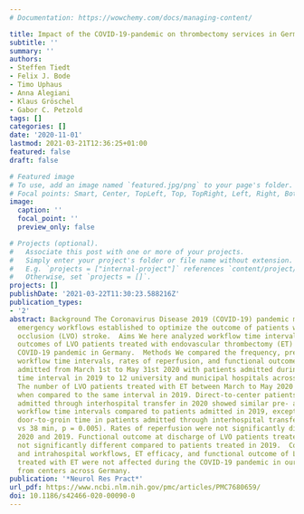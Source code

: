 ```yaml
---
# Documentation: https://wowchemy.com/docs/managing-content/

title: Impact of the COVID-19-pandemic on thrombectomy services in Germany
subtitle: ''
summary: ''
authors:
- Steffen Tiedt
- Felix J. Bode
- Timo Uphaus
- Anna Alegiani
- Klaus Gröschel
- Gabor C. Petzold
tags: []
categories: []
date: '2020-11-01'
lastmod: 2021-03-21T12:36:25+01:00
featured: false
draft: false

# Featured image
# To use, add an image named `featured.jpg/png` to your page's folder.
# Focal points: Smart, Center, TopLeft, Top, TopRight, Left, Right, BottomLeft, Bottom, BottomRight.
image:
  caption: ''
  focal_point: ''
  preview_only: false

# Projects (optional).
#   Associate this post with one or more of your projects.
#   Simply enter your project's folder or file name without extension.
#   E.g. `projects = ["internal-project"]` references `content/project/deep-learning/index.md`.
#   Otherwise, set `projects = []`.
projects: []
publishDate: '2021-03-22T11:30:23.588216Z'
publication_types:
- '2'
abstract: Background The Coronavirus Disease 2019 (COVID-19) pandemic may have altered
  emergency workflows established to optimize the outcome of patients with large-vessel
  occlusion (LVO) stroke.  Aims We here analyzed workflow time intervals and functional
  outcomes of LVO patients treated with endovascular thrombectomy (ET) during the
  COVID-19 pandemic in Germany.  Methods We compared the frequency, pre- and intrahospital
  workflow time intervals, rates of reperfusion, and functional outcome of patients
  admitted from March 1st to May 31st 2020 with patients admitted during the same
  time interval in 2019 to 12 university and municipal hospitals across Germany (N = 795).  Results
  The number of LVO patients treated with ET between March to May 2020 was similar
  when compared to the same interval in 2019. Direct-to-center patients and patients
  admitted through interhospital transfer in 2020 showed similar pre- and intrahospital
  workflow time intervals compared to patients admitted in 2019, except for a longer
  door-to-groin time in patients admitted through interhospital transfer in 2020 (47 min
  vs 38 min, p = 0.005). Rates of reperfusion were not significantly different between
  2020 and 2019. Functional outcome at discharge of LVO patients treated in 2020 was
  not significantly different compared to patients treated in 2019.  Conclusion Pre-
  and intrahospital workflows, ET efficacy, and functional outcome of LVO patients
  treated with ET were not affected during the COVID-19 pandemic in our large cohort
  from centers across Germany.
publication: '*Neurol Res Pract*'
url_pdf: https://www.ncbi.nlm.nih.gov/pmc/articles/PMC7680659/
doi: 10.1186/s42466-020-00090-0
---
```


